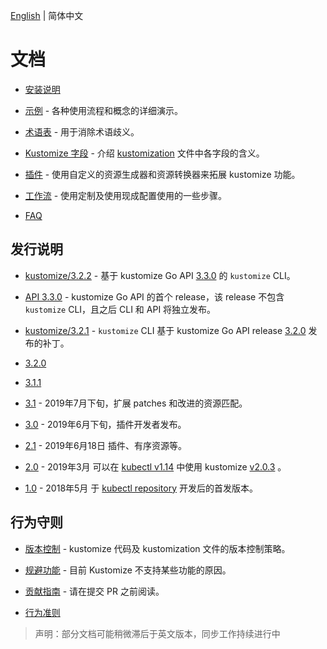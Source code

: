 [English](../README.md) | 简体中文

# 文档

 * [安装说明](INSTALL.md)

 * [示例](../../examples) - 各种使用流程和概念的详细演示。

 * [术语表](glossary.md) - 用于消除术语歧义。

 * [Kustomize 字段](fields.md) - 介绍 [kustomization](../glossary.md#kustomization) 文件中各字段的含义。

 * [插件](../plugins) - 使用自定义的资源生成器和资源转换器来拓展 kustomize 功能。

 * [工作流](workflows.md) - 使用定制及使用现成配置使用的一些步骤。

 * [FAQ](../FAQ.md)


## 发行说明

* [kustomize/3.2.2](/../../releases/tag/kustomize%2Fv3.2.2) - 基于 kustomize Go API [3.3.0](../v3.3.0.md) 的 `kustomize` CLI。

 * [API 3.3.0](../v3.3.0.md) - kustomize Go API 的首个 release，该 release 不包含  `kustomize` CLI，且之后 CLI 和 API 将独立发布。
 
 * [kustomize/3.2.1](/../../releases/tag/kustomize%2Fv3.2.1) - `kustomize` CLI 基于 kustomize Go API release [3.2.0](../v3.2.0.md) 发布的补丁。

 * [3.2.0](../v3.2.0.md)

 * [3.1.1](../v3.1.0.md)

 * [3.1](../v3.1.0.md) - 2019年7月下旬，扩展 patches 和改进的资源匹配。

 * [3.0](../v3.0.0.md) - 2019年6月下旬，插件开发者发布。

 * [2.1](../v2.1.0.md) - 2019年6月18日
 插件、有序资源等。

 * [2.0](../v2.0.0.md) - 2019年3月
   可以在 [kubectl v1.14][kubectl] 中使用 kustomize [v2.0.3] 。

 * [1.0](../v1.0.1.md) - 2018年5月
   于 [kubectl repository] 开发后的首发版本。


## 行为守则

 * [版本控制](../versioningPolicy.md) - kustomize 代码及 kustomization 文件的版本控制策略。

 * [规避功能](../eschewedFeatures.md) - 目前 Kustomize 不支持某些功能的原因。

 * [贡献指南](../../CONTRIBUTING.md) - 请在提交 PR 之前阅读。

 * [行为准则](../../code-of-conduct.md)

>声明：部分文档可能稍微滞后于英文版本，同步工作持续进行中

[v2.0.3]: /../../releases/tag/v2.0.3
[kubectl]: https://kubernetes.io/blog/2019/03/25/kubernetes-1-14-release-announcement
[kubectl repository]: https://github.com/kubernetes/kubectl
